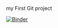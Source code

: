 my First Git project


[![Binder](https://mybinder.org/badge_logo.svg)](https://mybinder.org/v2/gh/arielnabeth/Project_1/blob/main/hw1.ipynb/HEAD)
